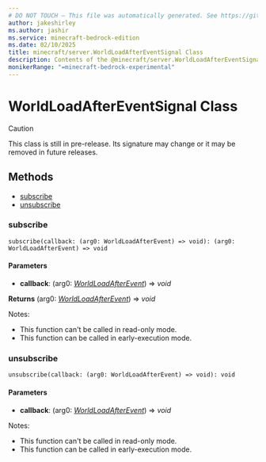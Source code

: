 ```yaml
---
# DO NOT TOUCH — This file was automatically generated. See https://github.com/mojang/minecraftapidocsgenerator to modify descriptions, examples, etc.
author: jakeshirley
ms.author: jashir
ms.service: minecraft-bedrock-edition
ms.date: 02/10/2025
title: minecraft/server.WorldLoadAfterEventSignal Class
description: Contents of the @minecraft/server.WorldLoadAfterEventSignal class.
monikerRange: "=minecraft-bedrock-experimental"
---
```

# WorldLoadAfterEventSignal Class

> [!CAUTION]
> This class is still in pre-release.  Its signature may change or it may be removed in future releases.

## Methods
- [subscribe](#subscribe)
- [unsubscribe](#unsubscribe)

### **subscribe**
`
subscribe(callback: (arg0: WorldLoadAfterEvent) => void): (arg0: WorldLoadAfterEvent) => void
`

#### **Parameters**
- **callback**: (arg0: [*WorldLoadAfterEvent*](WorldLoadAfterEvent.md)) => *void*

**Returns** (arg0: [*WorldLoadAfterEvent*](WorldLoadAfterEvent.md)) => *void*
  
Notes:
- This function can't be called in read-only mode.
- This function can be called in early-execution mode.

### **unsubscribe**
`
unsubscribe(callback: (arg0: WorldLoadAfterEvent) => void): void
`

#### **Parameters**
- **callback**: (arg0: [*WorldLoadAfterEvent*](WorldLoadAfterEvent.md)) => *void*
  
Notes:
- This function can't be called in read-only mode.
- This function can be called in early-execution mode.
